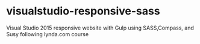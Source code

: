 # visualstudio-responsive-sass
Visual Studio 2015 responsive website with Gulp using SASS,Compass, and Susy following lynda.com course
